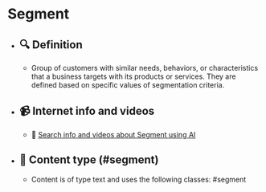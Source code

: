 # Segment
- ## 🔍 Definition
  - Group of customers with similar needs, behaviors, or characteristics that a business targets with its products or services. They are defined based on specific values of segmentation criteria.
- ## 📹 Internet info and videos
  - 🤖 [Search info and videos about Segment using AI](https://www.perplexity.ai/search?q=videos+about+Segment:+Group+of+customers+with+similar+needs,+behaviors,+or+characteristics+that+a+business+targets+with+its+products+or+services.+They+are+defined+based+on+specific+values+of+segmentation+criteria.
)
- ## 📰 Content type (#segment)
  - Content is of type text and uses the following classes: #segment

